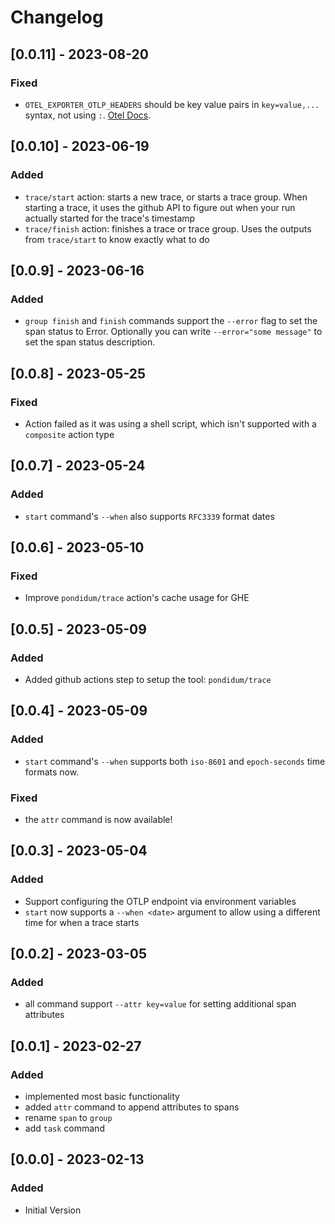 # Changelog

## [0.0.11] - 2023-08-20

### Fixed

* `OTEL_EXPORTER_OTLP_HEADERS` should be key value pairs in `key=value,...` syntax, not using `:`.  [Otel Docs](https://opentelemetry.io/docs/concepts/sdk-configuration/otlp-exporter-configuration/#otel_exporter_otlp_headers).



## [0.0.10] - 2023-06-19

### Added

* `trace/start` action: starts a new trace, or starts a trace group.  When starting a trace, it uses the github API to figure out when your run actually started for the trace's timestamp
* `trace/finish` action: finishes a trace or trace group.  Uses the outputs from `trace/start` to know exactly what to do

## [0.0.9] - 2023-06-16

### Added

* `group finish` and `finish` commands support the `--error` flag to set the span status to Error.  Optionally you can write `--error="some message"` to set the span status description.

## [0.0.8] - 2023-05-25

### Fixed

* Action failed as it was using a shell script, which isn't supported with a `composite` action type

## [0.0.7] - 2023-05-24

### Added

* `start` command's `--when` also supports `RFC3339` format dates

## [0.0.6] - 2023-05-10

### Fixed

* Improve `pondidum/trace` action's cache usage for GHE

## [0.0.5] - 2023-05-09

### Added

* Added github actions step to setup the tool: `pondidum/trace`

## [0.0.4] - 2023-05-09

### Added

* `start` command's `--when` supports both `iso-8601` and `epoch-seconds` time formats now.

### Fixed

* the `attr` command is now available!

## [0.0.3] - 2023-05-04

### Added

* Support configuring the OTLP endpoint via environment variables
* `start` now supports a `--when <date>` argument to allow using a different time for when a trace starts

## [0.0.2] - 2023-03-05

### Added

* all command support `--attr key=value` for setting additional span attributes

## [0.0.1] - 2023-02-27

### Added

- implemented most basic functionality
- added `attr` command to append attributes to spans
- rename `span` to `group`
- add `task` command

## [0.0.0] - 2023-02-13

### Added

- Initial Version
